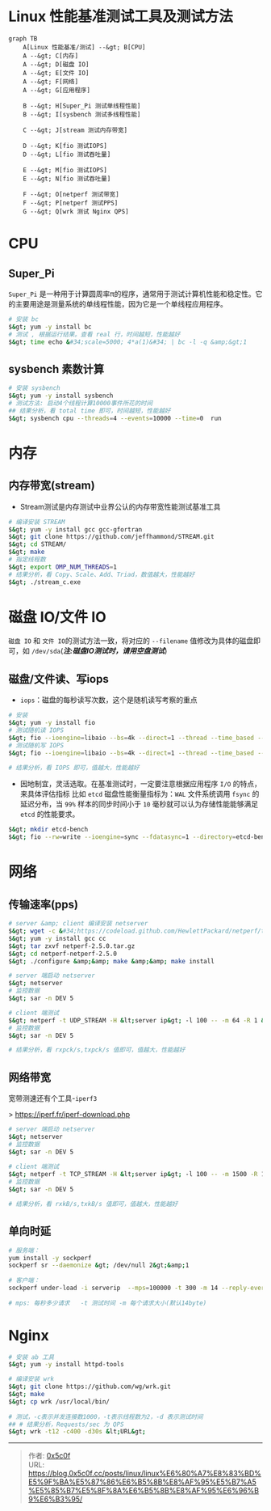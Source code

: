# Linux 性能基准测试工具及测试方法


```mermaid
graph TB
    A[Linux 性能基准/测试] --&gt; B[CPU]
    A --&gt; C[内存]
    A --&gt; D[磁盘 IO]
    A --&gt; E[文件 IO]
    A --&gt; F[网络]
    A --&gt; G[应用程序]
    
    B --&gt; H[Super_Pi 测试单线程性能]
    B --&gt; I[sysbench 测试多线程性能]
    
    C --&gt; J[stream 测试内存带宽]
    
    D --&gt; K[fio 测试IOPS]
    D --&gt; L[fio 测试吞吐量]
    
    E --&gt; M[fio 测试IOPS]
    E --&gt; N[fio 测试吞吐量]
    
    F --&gt; O[netperf 测试带宽]
    F --&gt; P[netperf 测试PPS]
    G --&gt; Q[wrk 测试 Nginx QPS]
```

# CPU
## Super_Pi 
`Super_Pi` 是一种用于计算圆周率π的程序，通常用于测试计算机性能和稳定性。它的主要用途是测量系统的单线程性能，因为它是一个单线程应用程序。 
```bash
# 安装 bc
$&gt; yum -y install bc
# 测试 , 根据运行结果。查看 real 行，时间越短，性能越好 
$&gt; time echo &#34;scale=5000; 4*a(1)&#34; | bc -l -q &amp;&gt;1 

```

## sysbench 素数计算
```bash
# 安装 sysbench
$&gt; yum -y install sysbench
# 测试方法: 启动4个线程计算10000事件所花的时间
## 结果分析，看 total time 即可，时间越短，性能越好
$&gt; sysbench cpu --threads=4 --events=10000 --time=0  run 

```

# 内存
## 内存带宽(stream)
- Stream测试是内存测试中业界公认的内存带宽性能测试基准工具
```bash
# 编译安装 STREAM
$&gt; yum -y install gcc gcc-gfortran
$&gt; git clone https://github.com/jeffhammond/STREAM.git
$&gt; cd STREAM/
$&gt; make
# 指定线程数
$&gt; export OMP_NUM_THREADS=1
# 结果分析，看 Copy、Scale、Add、Triad，数值越大，性能越好
$&gt; ./stream_c.exe
```

# 磁盘 IO/文件 IO
`磁盘 IO` 和 `文件 IO`的测试方法一致，将对应的 `--filename` 值修改为具体的磁盘即可，如 `/dev/sda`(***注:磁盘IO测试时，请用空盘测试***)
## 磁盘/文件读、写iops
- `iops`：磁盘的每秒读写次数，这个是随机读写考察的重点
```bash
# 安装
$&gt; yum -y install fio
# 测试随机读 IOPS
$&gt; fio --ioengine=libaio --bs=4k --direct=1 --thread --time_based --rw=randread --filename=/home/randread.txt --runtime=60 --numjobs=1 --iodepth=1 --group_reporting --name=randread-dep1 --size=1g
# 测试随机写 IOPS
$&gt; fio --ioengine=libaio --bs=4k --direct=1 --thread --time_based --rw=randwrite --filename=/home/randwrite.txt --runtime=60 --numjobs=1 --iodepth=1 --group_reporting --name=randread-dep1 --size=1g

# 结果分析，看 IOPS 即可，值越大，性能越好
```
- 因地制宜，灵活选取。在基准测试时，一定要注意根据应用程序 `I/O` 的特点，来具体评估指标
比如 `etcd`  磁盘性能衡量指标为：`WAL` 文件系统调用 `fsync` 的延迟分布，当 `99%` 样本的同步时间小于 `10` 毫秒就可以认为存储性能能够满足 `etcd` 的性能要求。
```bash
$&gt; mkdir etcd-bench 
$&gt; fio --rw=write --ioengine=sync --fdatasync=1 --directory=etcd-bench --size=22m --bs=2300 --name=etcd-bench
```

# 网络
## 传输速率(pps)
```bash
# server &amp; client 编译安装 netserver
$&gt; wget -c &#34;https://codeload.github.com/HewlettPackard/netperf/tar.gz/netperf-2.5.0&#34; -O netperf-2.5.0.tar.gz
$&gt; yum -y install gcc cc 
$&gt; tar zxvf netperf-2.5.0.tar.gz
$&gt; cd netperf-netperf-2.5.0
$&gt; ./configure &amp;&amp; make &amp;&amp; make install

# server 端启动 netserver
$&gt; netserver
# 监控数据
$&gt; sar -n DEV 5

# client 端测试
$&gt; netperf -t UDP_STREAM -H &lt;server ip&gt; -l 100 -- -m 64 -R 1 &amp;
# 监控数据
$&gt; sar -n DEV 5

# 结果分析，看 rxpck/s,txpck/s 值即可，值越大，性能越好
```

## 网络带宽
宽带测速还有个工具-`iperf3` 

&gt; https://iperf.fr/iperf-download.php  

```bash
# server 端启动 netserver
$&gt; netserver
# 监控数据
$&gt; sar -n DEV 5
 
# client 端测试
$&gt; netperf -t TCP_STREAM -H &lt;server ip&gt; -l 100 -- -m 1500 -R 1 &amp;
# 监控数据
$&gt; sar -n DEV 5

# 结果分析，看 rxkB/s,txkB/s 值即可，值越大，性能越好
```

## 单向时延
```bash
# 服务端：
yum install -y sockperf
sockperf sr --daemonize &gt; /dev/null 2&gt;&amp;1
 
# 客户端：
sockperf under-load -i serverip  --mps=100000 -t 300 -m 14 --reply-every=50 --full-log=sockperf.out
 
# mps: 每秒多少请求   -t 测试时间 -m 每个请求大小(默认14byte)
```


# Nginx
```bash
# 安装 ab 工具
$&gt; yum -y install httpd-tools

# 编译安装 wrk
$&gt; git clone https://github.com/wg/wrk.git
$&gt; make
$&gt; cp wrk /usr/local/bin/
 
# 测试，-c表示并发连接数1000，-t表示线程数为2，-d 表示测试时间
## # 结果分析，Requests/sec 为 QPS
$&gt; wrk -t12 -c400 -d30s &lt;URL&gt;
```

---

> 作者: [0x5c0f](https://blog.0x5c0f.cc)  
> URL: https://blog.0x5c0f.cc/posts/linux/linux%E6%80%A7%E8%83%BD%E5%9F%BA%E5%87%86%E6%B5%8B%E8%AF%95%E5%B7%A5%E5%85%B7%E5%8F%8A%E6%B5%8B%E8%AF%95%E6%96%B9%E6%B3%95/  

